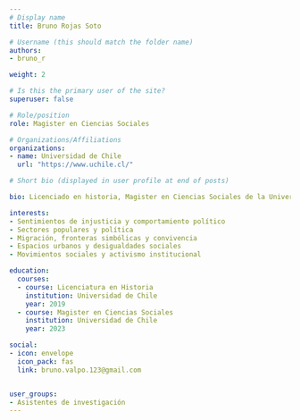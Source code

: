 ```yaml
---
# Display name
title: Bruno Rojas Soto

# Username (this should match the folder name)
authors:
- bruno_r

weight: 2 

# Is this the primary user of the site?
superuser: false

# Role/position
role: Magister en Ciencias Sociales

# Organizations/Affiliations
organizations:
- name: Universidad de Chile
  url: "https://www.uchile.cl/"

# Short bio (displayed in user profile at end of posts)

bio: Licenciado en historia, Magister en Ciencias Sociales de la Universidad de Chile. Sus principales líneas de investigación se enmarcan tanto en la sociología moral y política como los estudios urbanos y migratorios. Sus intereses se centran en la relación entre sentimientos de injusticia y las percepciones sobre la política y las instituciones,  la migración y las relaciones de convivencia en espacios urbanos, fronteras simbólicas y desigualdades sociales, sectores populares y su relación con la política. Actualmente es becario Fulbright, beneficio que le permitirá estudiar un PhD en Estados Unidos.

interests:
- Sentimientos de injusticia y comportamiento político
- Sectores populares y política
- Migración, fronteras simbólicas y convivencia
- Espacios urbanos y desigualdades sociales
- Movimientos sociales y activismo institucional

education:
  courses:
  - course: Licenciatura en Historia
    institution: Universidad de Chile
    year: 2019
  - course: Magister en Ciencias Sociales
    institution: Universidad de Chile
    year: 2023

social:
- icon: envelope
  icon_pack: fas
  link: bruno.valpo.123@gmail.com


user_groups:
- Asistentes de investigación
---
```

